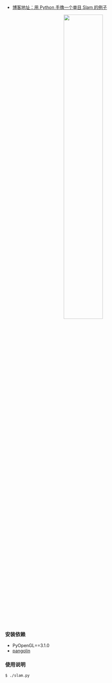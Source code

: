 - [博客地址：用 Python 手撸一个单目 Slam 的例子](https://yunyang1994.gitee.io/2020/12/19/用-Python-手撸一个简单的单目-Slam-例子/)

<p align="center">
    <img width="50%" src="https://gitee.com/yunyang1994/BlogSource/raw/master/hexo/source/images/用-Python-手撸一个简单的单目-Slam-例子/sample_0.gif" style="max-width:100%;">
</p>

### 安装依赖

- PyOpenGL==3.1.0
- [pangolin](https://github.com/YunYang1994/pangolin)

### 使用说明

```bashrc
$ ./slam.py
```


